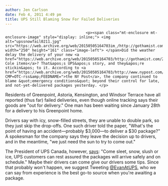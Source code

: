 ```yaml
---
author: Jen Carlson
date: Feb 4, 2011 4:49 pm
title: UPS Still Blaming Snow For Failed Deliveries
---
```


	
										<p><span class="mt-enclosure mt-enclosure-image" style="display: inline;"> <img alt="upssnowfail0211.jpg" src="https://web.archive.org/web/20150505164703im_/http://gothamist.com/attachments/arts_jen/upssnowfail0211.jpg" width="250" height="161" class="image-left"> </span>Did the weather delay the delivery of your new <a href="https://web.archive.org/web/20150505164703/http://gothamist.com/2011/02/03/more_crass_kenneth_cole_tweets.php">Kenneth Cole items</a>? That&apos;s UPS&apos;s story, and they&apos;re stickin&apos; to it. According to <a href="https://web.archive.org/web/20150505164703/http://www.nypost.com/p/news/local/delivering_excuses_at_ups_qHWfyZ0pEFpreGmJ9acmzM?CMP=OTC-rss&amp;FEEDNAME=">the NY Post</a>, the company continued to blame &quot;emergency conditions&quot; beyond their control for late, and not-yet-delivered packages yesterday. </p>

<p>Residents of Greenpoint, Astoria, Kensington, and Windsor Terrace have all reported (thus far) failed deliveries, even though online tracking says their goods are &quot;out for delivery.&quot; One man has been waiting since January 28th for a delivery to his Greenpoint home.</p>

<p>Drivers say with icy, snow-filled streets, they are unable to double park, so they just skip the drop-offs. One such driver told the paper, &quot;What&apos;s the point of having an accident&#x2014;probably $3,000&#x2014;to deliver a $30 package?&quot; A spokesman for the company says they leave the decision up to drivers, and in the meantime, &quot;we just need the sun to try to come out.&quot;</p>

<p>The President of UPS Canada, however, <a href="https://web.archive.org/web/20150505164703/http://www.ehow.com/facts_7614372_ups-snow-policy.html">says</a>: &quot;Come sleet, snow, slush or ice, UPS customers can rest assured the packages will arrive safely and on schedule.&quot; Maybe their drivers can come give our drivers some tips. Since that probably won&apos;t happen, we suggest Tweeting <a href="https://web.archive.org/web/20150505164703/http://twitter.com/#!/evanatups">@EvanAtUPS</a>, who we can say from experience is the best go-to source when you&apos;re awaiting a package.</p>					
										
									
				